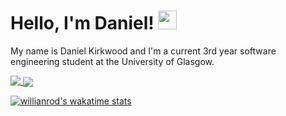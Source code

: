 # Hello, I'm Daniel! <img src="https://raw.githubusercontent.com/MartinHeinz/MartinHeinz/master/wave.gif" width="30px">

My name is Daniel Kirkwood and I'm a current 3rd year software engineering student at the University of Glasgow.

<a href="https://github.com/DanielKirkwood">
  <img align="top" src="https://github-readme-stats.vercel.app/api/top-langs/?username=DanielKirkwood&hide_border=true&theme=vue-dark" />
</a>
<a href="https://github.com/DanielKirkwood">
  <img align="center" src="https://github-readme-stats.vercel.app/api?username=DanielKirkwood&show_icons=true&hide_border=true&&count_private=true&include_all_commits=true&hide_rank=true&theme=vue-dark" />
</a>

[![willianrod's wakatime stats](https://github-readme-stats.vercel.app/api/wakatime?username=DanielKirkwood&theme=vue-dark)](https://github.com/anuraghazra/github-readme-stats)

